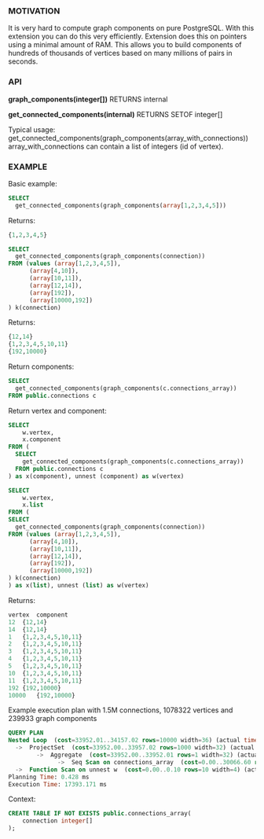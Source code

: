 ### MOTIVATION
It is very hard to compute graph components on pure PostgreSQL.
With this extension you can do this very efficiently. Extension does this on pointers using a minimal amount of RAM. This allows you to build components of hundreds of thousands of vertices based on many millions of pairs in seconds.

### API
**graph_components(integer[])** RETURNS internal

**get_connected_components(internal)** RETURNS SETOF integer[]

Typical usage: 
get_connected_components(graph_components(array_with_connections))
array_with_connections can contain a list of integers (id of vertex).

### EXAMPLE
Basic example:

```sql
SELECT
  get_connected_components(graph_components(array[1,2,3,4,5]))
```
Returns:
```sql
{1,2,3,4,5}
```

```sql
SELECT
  get_connected_components(graph_components(connection))
FROM (values (array[1,2,3,4,5]),
      (array[4,10]),
      (array[10,11]),
      (array[12,14]),
      (array[192]),
      (array[10000,192])
) k(connection)
```

Returns:
```sql
{12,14}
{1,2,3,4,5,10,11}
{192,10000}
```



Return components:

```sql
SELECT
  get_connected_components(graph_components(c.connections_array))
FROM public.connections c
```

Return vertex and component:

```sql
SELECT
    w.vertex,
    x.component
FROM (
  SELECT
    get_connected_components(graph_components(c.connections_array))
  FROM public.connections c
) as x(component), unnest (component) as w(vertex)
```

```sql
SELECT
    w.vertex,
    x.list
FROM (
SELECT
  get_connected_components(graph_components(connection))
FROM (values (array[1,2,3,4,5]),
      (array[4,10]),
      (array[10,11]),
      (array[12,14]),
      (array[192]),
      (array[10000,192])
) k(connection)
) as x(list), unnest (list) as w(vertex)
```
Returns:
```sql
vertex	component
12	{12,14}
14	{12,14}
1	{1,2,3,4,5,10,11}
2	{1,2,3,4,5,10,11}
3	{1,2,3,4,5,10,11}
4	{1,2,3,4,5,10,11}
5	{1,2,3,4,5,10,11}
10	{1,2,3,4,5,10,11}
11	{1,2,3,4,5,10,11}
192	{192,10000}
10000	{192,10000}
```

Example execution plan with 1.5M connections, 1078322 vertices and 239933 graph components
```sql
QUERY PLAN
Nested Loop  (cost=33952.01..34157.02 rows=10000 width=36) (actual time=16875.675..17365.712 rows=1078322 loops=1)
  ->  ProjectSet  (cost=33952.00..33957.02 rows=1000 width=32) (actual time=16875.636..17050.650 rows=239933 loops=1)
        ->  Aggregate  (cost=33952.00..33952.01 rows=1 width=32) (actual time=16875.607..16875.608 rows=1 loops=1)
              ->  Seq Scan on connections_array  (cost=0.00..30066.60 rows=1554160 width=29) (actual time=0.003..113.243 rows=1554160 loops=1)
  ->  Function Scan on unnest w  (cost=0.00..0.10 rows=10 width=4) (actual time=0.001..0.001 rows=4 loops=239933)
Planning Time: 0.428 ms
Execution Time: 17393.171 ms
```



Context:
```sql
CREATE TABLE IF NOT EXISTS public.connections_array(
    connection integer[]
);
```


